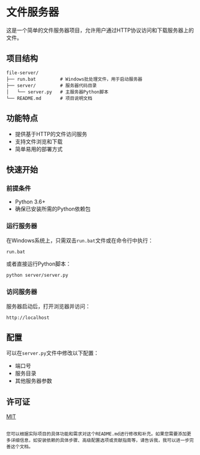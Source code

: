 # 文件服务器

这是一个简单的文件服务器项目，允许用户通过HTTP协议访问和下载服务器上的文件。

## 项目结构

```
file-server/
├── run.bat         # Windows批处理文件，用于启动服务器
├── server/         # 服务器代码目录
│   └── server.py   # 主服务器Python脚本
└── README.md       # 项目说明文档
```

## 功能特点

- 提供基于HTTP的文件访问服务
- 支持文件浏览和下载
- 简单易用的部署方式

## 快速开始

### 前提条件

- Python 3.6+
- 确保已安装所需的Python依赖包

### 运行服务器

在Windows系统上，只需双击`run.bat`文件或在命令行中执行：

```bash
run.bat
```

或者直接运行Python脚本：

```bash
python server/server.py
```

### 访问服务器

服务器启动后，打开浏览器并访问：

```
http://localhost
```

## 配置

可以在`server.py`文件中修改以下配置：

- 端口号
- 服务目录
- 其他服务器参数

## 许可证

[MIT](LICENSE)
```

您可以根据实际项目的具体功能和需求对这个README.md进行修改和补充。如果您需要添加更多详细信息，如安装依赖的具体步骤、高级配置选项或贡献指南等，请告诉我，我可以进一步完善这个文档。